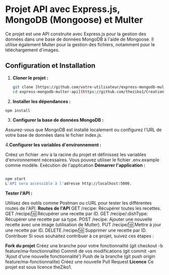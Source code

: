 # Projet API avec Express.js, MongoDB (Mongoose) et Multer

Ce projet est une API construite avec Express.js pour la gestion des données dans une base de données MongoDB à l'aide de Mongoose. Il utilise également Multer pour la gestion des fichiers, notamment pour le téléchargement d'images.

## Configuration et Installation

1. **Cloner le projet :**
   ```bash
   git clone [https://github.com/votre-utilisateur/express-mongodb-multer-api.git
   cd express-mongodb-multer-api](https://github.com/theziko1/Creation-recipe-api)
2. **Installer les dépendances :**
 ```bash
npm install
 ```
3. **Configurer la base de données MongoDB :**

Assurez-vous que MongoDB est installé localement ou configurez l'URL de votre base de données dans le fichier index.js.

4.**Configurer les variables d'environnement :**

Créez un fichier .env à la racine du projet et définissez les variables d'environnement nécessaires. Vous pouvez utiliser le fichier .env.example comme modèle.
Exécution de l'application
**Démarrer l'application :**

 ```bash

npm start
L'API sera accessible à l'adresse http://localhost:5000.
 ```

**Tester l'API :**

Utilisez des outils comme Postman ou cURL pour tester les différentes routes de l'API.
**Routes de l'API**
GET /recipe: Récupérer toutes les recettes.
GET /recipe/:id: Récupérer une recette par ID.
GET /recipe/:dishType: Récupérer une recette par sa type.
POST /recipe: Ajouter une nouvelle recette avec une image (utilisation de Multer).
PUT /recipe/:id: Mettre à jour une recette par ID.
DELETE /recipe/:id: Supprimer une recette par ID.
Contribuer
Si vous souhaitez contribuer à ce projet, suivez ces étapes :

**Fork du projet**
Créez une branche pour votre fonctionnalité (git checkout -b feature/ma-fonctionnalite)
Commit de vos modifications (git commit -am 'Ajout d'une nouvelle fonctionnalité')
Push de la branche (git push origin feature/ma-fonctionnalite)
Créez une nouvelle Pull Request
**Licence**
Ce projet est sous licence theZiko1.

